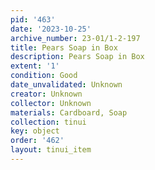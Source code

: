 ```yaml
---
pid: '463'
date: '2023-10-25'
archive_number: 23-01/1-2-197
title: Pears Soap in Box
description: Pears Soap in Box
extent: '1'
condition: Good
date_unvalidated: Unknown
creator: Unknown
collector: Unknown
materials: Cardboard, Soap
collection: tinui
key: object
order: '462'
layout: tinui_item
---
```

